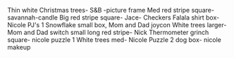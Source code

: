 Thin white Christmas trees- S&B -picture frame
Med red stripe square- savannah-candle
Big red stripe square- Jace- Checkers
Falala shirt box- Nicole PJ's 1
Snowflake small box, Mom and Dad joycon
White trees larger- Mom and Dad switch
small long red stripe- Nick Thermometer
grinch square- nicole puzzle 1
White trees med- Nicole Puzzle 2
dog box- nicole makeup
